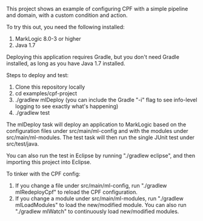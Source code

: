 This project shows an example of configuring CPF with a simple pipeline and domain, with a custom condition and action.

To try this out, you need the following installed:

1. MarkLogic 8.0-3  or higher
1. Java 1.7

Deploying this application requires Gradle, but you don't need Gradle installed, as long as you have Java 1.7 installed.

Steps to deploy and test:

1. Clone this repository locally
1. cd examples/cpf-project
1. ./gradlew mlDeploy (you can include the Gradle "-i" flag to see info-level logging to see exactly what's happening)
1. ./gradlew test

The mlDeploy task will deploy an application to MarkLogic based on the configuration files under src/main/ml-config
and with the modules under src/main/ml-modules. The test task will then run the single JUnit test under src/test/java.

You can also run the test in Eclipse by running "./gradlew eclipse", and then importing this project into Eclipse. 

To tinker with the CPF config:

1. If you change a file under src/main/ml-config, run "./gradlew mlRedeployCpf" to reload the CPF configuration.
1. If you change a module under src/main/ml-modules, run "./gradlew mlLoadModules" to load the new/modified module.
You can also run "./gradlew mlWatch" to continuously load new/modified modules. 

 